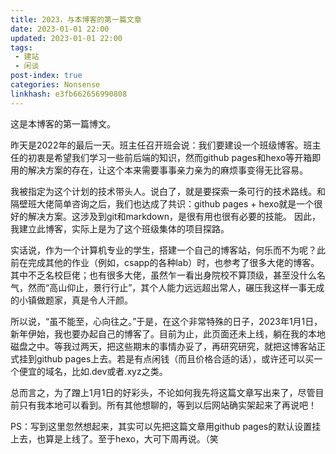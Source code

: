 ```yaml
---
title: 2023，与本博客的第一篇文章
date: 2023-01-01 22:00
updated: 2023-01-01 22:00
tags: 
 - 建站
 - 闲谈
post-index: true
categories: Nonsense
linkhash: e3fb662656990808
---
```

这是本博客的第一篇博文。

昨天是2022年的最后一天。班主任召开班会说：我们要建设一个班级博客。班主任的初衷是希望我们学习一些前后端的知识，然而github pages和hexo等开箱即用的解决方案的存在，让这个本来需要事事亲力亲为的麻烦事变得无比容易。

我被指定为这个计划的技术带头人。说白了，就是要探索一条可行的技术路线。和隔壁班大佬简单咨询之后，我们也达成了共识：github pages + hexo就是一个很好的解决方案。这涉及到git和markdown，是很有用也很有必要的技能。
因此，我建立此博客，实际上是为了这个班级集体的项目探路。

实话说，作为一个计算机专业的学生，搭建一个自己的博客站，何乐而不为呢？此前在完成其他的作业（例如，csapp的各种lab）时，也参考了很多大佬的博客。其中不乏名校巨佬；也有很多大佬，虽然乍一看出身院校不算顶级，甚至没什么名气，然而“高山仰止，景行行止”，其个人能力远远超出常人，碾压我这样一事无成的小镇做题家，真是令人汗颜。

所以说，“虽不能至，心向往之。”于是，在这个非常特殊的日子，2023年1月1日，新年伊始，我也要办起自己的博客了。目前为止，此页面还未上线，躺在我的本地磁盘之中。等我过两天，把这些期末的事情办妥了，再研究研究，就把这博客站正式挂到github pages上去。若是有点闲钱（而且价格合适的话），或许还可以买一个便宜的域名，比如.dev或者.xyz之类。

总而言之，为了蹭上1月1日的好彩头，不论如何我先将这篇文章写出来了，尽管目前只有我本地可以看到。所有其他想聊的，等到以后网站确实架起来了再说吧！

PS：写到这里忽然想起来，其实可以先把这篇文章用github pages的默认设置挂上去，也算是上线了。至于hexo，大可下周再说。（笑